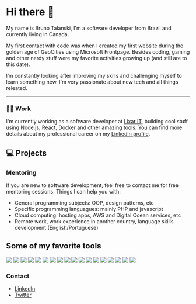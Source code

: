 # Hi there 👋

My name is Bruno Talanski, I'm a software developer from Brazil and currently living in Canada.

My first contact with code was when I created my first website during the golden age of GeoCities using Microsoft Frontpage. Besides coding, gaming and other nerdy stuff were my favorite activities growing up (and still are to this date).

I’m constantly looking after improving my skills and challenging myself to learn something new.  I'm very passionate about new tech and all things releated.

---

### :man_technologist: Work 

 I'm currently working as a software developer at [Lixar IT](https://lixar.com/), building cool stuff using Node.js, React, Docker and other amazing tools. You can find more details about my professional career on my [LinkedIn profile](https://www.linkedin.com/in/brunotalanski). 

## :computer: Projects

### Mentoring
If you are new to software development, feel free to contact me for free mentoring sessions. Things I can help you with:
- General programming subjects: OOP, design patterns, etc
- Specific programming languagues: mainly PHP and javascript
- Cloud computing: hosting apps, AWS and Digital Ocean services, etc
- Remote work, work experience in another country, language skills development (English/Portuguese) 


## Some of my favorite tools
![](https://img.shields.io/static/v1?label=OS&message=Ubuntu&color=<COLOR>)
![](https://img.shields.io/static/v1?label=Editor&message=VSCode&color=<COLOR>)
![](https://img.shields.io/static/v1?label=Code&message=PHP&color=<COLOR>)
![](https://img.shields.io/static/v1?label=Code&message=Javascript&color=<COLOR>)
![](https://img.shields.io/static/v1?label=Code&message=SASS&color=<COLOR>)
![](https://img.shields.io/static/v1?label=Code&message=NodeJs&color=<COLOR>)
![](https://img.shields.io/static/v1?label=Code&message=Python&color=<COLOR>)
![](https://img.shields.io/static/v1?label=Tool&message=Docker&color=<COLOR>)
![](https://img.shields.io/static/v1?label=Browser&message=Firefox&color=<COLOR>)
![](https://img.shields.io/static/v1?label=Browser&message=Chrome&color=<COLOR>)
![](https://img.shields.io/static/v1?label=Cloud&message=DigitalOcean&color=<COLOR>)
![](https://img.shields.io/static/v1?label=Cloud&message=AWS&color=<COLOR>)
![](https://img.shields.io/static/v1?label=Db&message=MySQL&color=<COLOR>)
![](https://img.shields.io/static/v1?label=Frameworks&message=React&color=<COLOR>)
![](https://img.shields.io/static/v1?label=Framework&message=Codeigniter&color=<COLOR>)
![](https://img.shields.io/static/v1?label=Framework&message=Express&color=<COLOR>)
![](https://img.shields.io/static/v1?label=Bundler&message=Webpack&color=<COLOR>)
![](https://img.shields.io/static/v1?label=Bundler&message=Gulp&color=<COLOR>)














### Contact
- [LinkedIn](https://www.linkedin.com/in/brunotalanski)
- [Twitter](https://twitter.com/brunotalanski)
<!--
**btalanski/btalanski** is a ✨ _special_ ✨ repository because its `README.md` (this file) appears on your GitHub profile.

Here are some ideas to get you started:

- 🔭 I’m currently working on ...
- 🌱 I’m currently learning ...
- 👯 I’m looking to collaborate on ...
- 🤔 I’m looking for help with ...
- 💬 Ask me about ...
- 📫 How to reach me: ...
- 😄 Pronouns: ...
- ⚡ Fun fact: ...
-->
